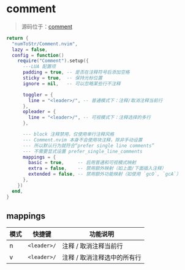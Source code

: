 # comment

> 源码位于：[comment](../../lua/plugins/comment.lua)

```lua
return {
  "numToStr/Comment.nvim",
  lazy = false,
  config = function()
    require("Comment").setup({
      ---LUA 配置项
      padding = true, -- 是否在注释符号后添加空格
      sticky = true,  -- 保持光标位置
      ignore = nil,   -- 可以忽略某些行不注释

      toggler = {
        line = "<leader>/", -- 普通模式下：注释/取消注释当前行
      },
      opleader = {
        line = "<leader>/", -- 可视模式下：注释选择的多行
      },

      --- block 注释禁用，仅使用单行注释风格
      --- Comment.nvim 本身不会使用块注释，除非手动设置
      --- 所以默认行为就符合“prefer single line comments”
      --- 不需要显式设置 prefer_single_line_comments
      mappings = {
        basic = true,     -- 启用普通和可视模式映射
        extra = false,    -- 禁用额外映射（如上面/下面插入注释）
        extended = false, -- 禁用额外功能映射（如使用 `gcO`, `gcA`）
      },
    })
  end,
}
```

## mappings 

| 模式 | 快捷键      | 功能说明                    |
| ---- | ----------- | --------------------------- |
| n    | `<leader>/` | 注释 / 取消注释当前行       |
| v    | `<leader>/` | 注释 / 取消注释选中的所有行 |
